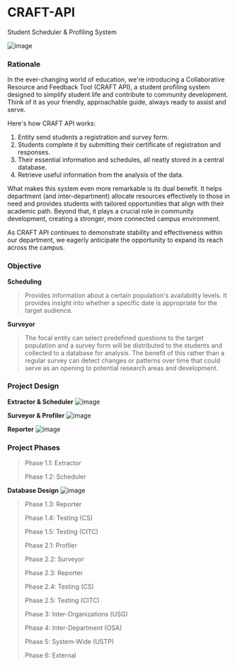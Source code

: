 # CRAFT-API
Student Scheduler &amp; Profiling System

![image](https://github.com/USTP-CSCORE/CRAFT-API/assets/26486389/efc210dc-7a39-45a6-9644-2c40d0037f77)

### Rationale

In the ever-changing world of education, we're introducing a Collaborative Resource and Feedback Tool (CRAFT API), a student profiling system designed to simplify student life and contribute to community development. Think of it as your friendly, approachable guide, always ready to assist and serve.

Here's how CRAFT API works: 
1. Entity send students a registration and survey form.
2. Students complete it by submitting their certificate of registration and responses.
3. Their essential information and schedules, all neatly stored in a central database.
4. Retrieve useful information from the analysis of the data.

What makes this system even more remarkable is its dual benefit. It helps department (and inter-department) allocate resources effectively to those in need and provides students with tailored opportunities that align with their academic path. Beyond that, it plays a crucial role in community development, creating a stronger, more connected campus environment.

As CRAFT API continues to demonstrate stability and effectiveness within our department, we eagerly anticipate the opportunity to expand its reach across the campus.

### Objective

**Scheduling**
> Provides information about a certain population's availability levels. It provides insight into whether a specific date is appropriate for the target audience.

**Surveyor**
> The focal entity can select predefined questions to the target population and a survey form will be distributed to the students and collected to a database for analysis. The benefit of this rather than a regular survey can detect changes or patterns over time that could serve as an opening to potential research areas and development.


### Project Design

**Extractor & Scheduler**
![image](https://github.com/USTP-CSCORE/CRAFT-API/assets/26486389/a53955ef-afc9-4c90-9ff4-89a9bd444144)

**Surveyor & Profiler**
![image](https://github.com/USTP-CSCORE/CRAFT-API/assets/26486389/180e87a8-88aa-4270-a7a1-81c4019b32bf)

**Reporter**
![image](https://github.com/USTP-CSCORE/CRAFT-API/assets/26486389/96b282d6-9ee4-426b-81f4-9037a6cdaae8)





### Project Phases
> Phase 1.1: Extractor
> 
> Phase 1.2: Scheduler

**Database Design**
![image](https://github.com/USTP-CSCORE/CRAFT-API/assets/26486389/099ac883-cb2e-4074-ae3f-d53e774e6a7e)

> Phase 1.3: Reporter
> 
> Phase 1.4: Testing           (CS)
> 
> Phase 1.5: Testing           (CITC)
> 
> Phase 2.1: Profiler
> 
> Phase 2.2: Surveyor
> 
> Phase 2.3: Reporter
> 
> Phase 2.4: Testing           (CS)
> 
> Phase 2.5: Testing           (CITC)
> 
> Phase 3: Inter-Organizations (USG)
> 
> Phase 4: Inter-Department    (OSA)
> 
> Phase 5: System-Wide         (USTP)
> 
> Phase 6: External
